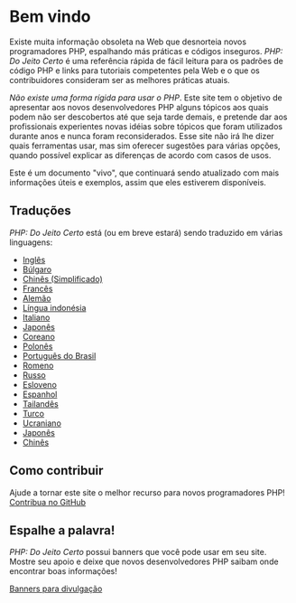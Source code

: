 # Bem vindo

Existe muita informação obsoleta na Web que desnorteia novos programadores PHP,
espalhando más práticas e códigos inseguros. _PHP: Do Jeito Certo_ é uma referência
rápida de fácil leitura para os padrões de código PHP e links para tutoriais 
competentes pela Web e o que os contribuidores consideram ser as melhores práticas
atuais. 

_Não existe uma forma rígida para usar o PHP_. Este site tem o objetivo de apresentar
aos novos desenvolvedores PHP alguns tópicos aos quais podem não ser descobertos até
que seja tarde demais, e pretende dar aos profissionais experientes novas idéias sobre
tópicos que foram utilizados durante anos e nunca foram reconsiderados. Esse site não
irá lhe dizer quais ferramentas usar, mas sim oferecer sugestões para várias opções, 
quando possível explicar as diferenças de acordo com casos de usos.

Este é um documento "vivo", que continuará sendo atualizado com mais informações úteis
e exemplos, assim que eles estiverem disponíveis.

## Traduções

_PHP: Do Jeito Certo_ está (ou em breve estará) sendo traduzido em várias linguagens:

* [Inglês](http://www.phptherightway.com)
* [Búlgaro](http://bg.phptherightway.com/)
* [Chinês (Simplificado)](http://wulijun.github.com/php-the-right-way)
* [Francês](http://eilgin.github.io/php-the-right-way/)
* [Alemão](http://rwetzlmayr.github.io/php-the-right-way/)
* [Língua indonésia](http://id.phptherightway.com/)
* [Italiano](http://it.phptherightway.com/)
* [Japonês](http://ja.phptherightway.com)
* [Coreano](http://wafe.github.io/php-the-right-way/)
* [Polonês](http://pl.phptherightway.com/)
* [Português do Brasil](http://br.phptherightway.com/)
* [Romeno](https://bgui.github.io/php-the-right-way/)
* [Russo](http://getjump.github.io/ru-php-the-right-way)
* [Esloveno](http://sl.phptherightway.com)
* [Espanhol](http://phpdevenezuela.github.io/php-the-right-way/)
* [Tailandês](https://apzentral.github.io/php-the-right-way/)
* [Turco](http://hkulekci.github.io/php-the-right-way/)
* [Ucraniano](http://iflista.github.com/php-the-right-way/)
* [Japonês](http://ja.phptherightway.com)
* [Chinês](http://laravel-china.github.io/php-the-right-way/)

## Como contribuir

Ajude a tornar este site o melhor recurso para novos programadores PHP! [Contribua no GitHub][1]

## Espalhe a palavra!

_PHP: Do Jeito Certo_ possui banners que você pode usar em seu site. Mostre seu apoio e deixe que novos desenvolvedores 
PHP saibam onde encontrar boas informações!

[Banners para divulgação][2]

[1]: https://github.com/PHPSP/php-the-right-way/tree/gh-pages
[2]: /banners.html

